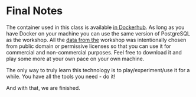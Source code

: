 # Final Notes 

The container used in this class is available [in Dockerhub](https://hub.docker.com/r/crunchydata/crunchy-postgres-appdev). 
As long as you have Docker on your machine you can use the same version of PostgreSQL as the workshop. All the 
[data from the](https://github.com/CrunchyData/crunchy-demo-data/releases/tag/v0.4) workshop was intentionally chosen 
from public domain or permissive licenses so that you can use it for commercial and non-commercial purposes. Feel free 
to download it and play some more at your own pace on your own machine.
  
The only way to truly learn this technology is to play/experiment/use it for a while. You have all the tools you need - do it!
  
And with that, we are finished.